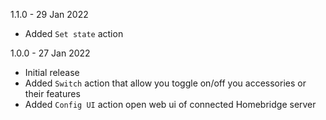 1.1.0 - 29 Jan 2022
- Added `Set state` action

1.0.0 - 27 Jan 2022
- Initial release
- Added `Switch` action that allow you toggle on/off you accessories or their features
- Added `Config UI` action open web ui of connected Homebridge server
